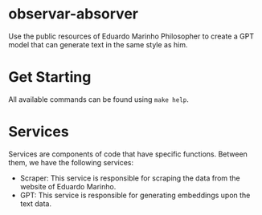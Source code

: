 # observar-absorver

Use the public resources of Eduardo Marinho Philosopher to create a GPT model that can generate text in the same style as him.

# Get Starting

All available commands can be found using `make help`.

# Services

Services are components of code that have specific functions. Between them, we have the following services:

- Scraper: This service is responsible for scraping the data from the website of Eduardo Marinho.
- GPT: This service is responsible for generating embeddings upon the text data.

